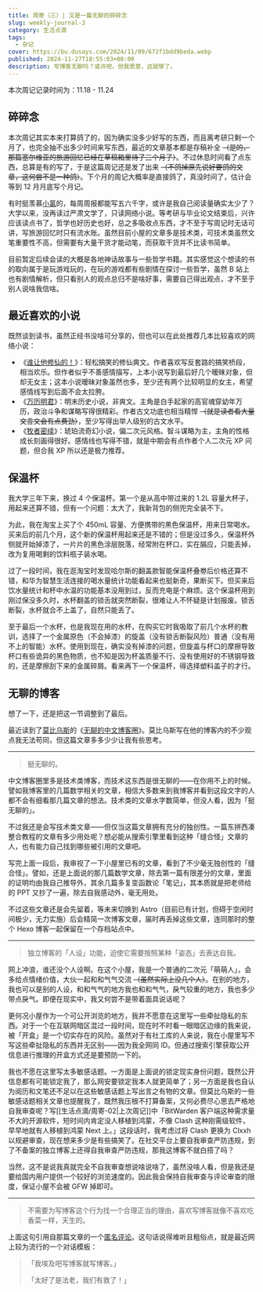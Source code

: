```yaml
---
title: 周寄（三）| 又是一篇无聊的碎碎念
slug: weekly-journal-3
category: 生活点滴
tags:
  - 杂记
cover: https://bu.dusays.com/2024/11/09/672f1bdd9beda.webp
published: 2024-11-27T18:55:03+08:00
description: 写博客无聊吗？或许吧。但我愿意，这就够了。
---
```


本次周记记录时间为：11.18 - 11.24

## 碎碎念

本次周记其实本来打算鸽了的，因为确实没多少好写的东西，而且离考研只剩一个月了，也完全抽不出多少时间来写东西，最近的文章基本都是存稿补全 ~~（是的，那篇塞尔维亚的旅游回忆已经在草稿箱里待了三个月了）~~。不过休息时间看了点东西，总算是有的写了，于是这篇周记还是发了出来 ~~（不鸽掉原先说好要鸽的文章，这何尝不是一种鸽）~~。下个月的周记大概率是直接鸽了，真没时间了，估计会等到 12 月月底写个月记。

有时挺羡慕[小氯](https://chlo.is/)的，每周周报都能写五六千字，或许是我自己阅读量确实太少了？大学以来，没再读过严肃文学了，只读网络小说。等考研与毕业论文结束后，兴许应该读点书了，哲学也好历史也好，总之多吸收点东西，才不至于写周记时无话可讲，写旅游回忆时只有流水账。虽然目前小屋的文章多是技术类，可技术类虽然文笔重要性不高，但需要有大量干货才能动笔，而获取干货并不比读书简单。

目前暂定后续会读的大概是各地神话故事与一些哲学书籍。其实感觉这个想读的书的取向属于是玩游戏玩的，在玩的游戏都有些剧情在探讨一些哲学，虽然 B 站上也有剧情解析，但只看别人的观点总归不是啥好事，需要自己得出观点，才不至于别人说啥我信啥。

## 最近喜欢的小说

既然谈到读书，虽然正经书没啥可分享的，但也可以在此处推荐几本比较喜欢的网络小说：

- 《[谁让他修仙的！](https://www.qidian.com/book/1036504904/)》：轻松搞笑的修仙爽文。作者喜欢写反套路的搞笑桥段，相当欢乐。但作者似乎不善感情描写，上本小说写到最后好几个暧昧对象，但却无女主；这本小说暧昧对象虽然也多，至少还有两个比较明显的女主，希望感情线写到后面不会太拉胯。
- 《[万历明君](https://www.qidian.com/book/1039807042/)》：明末历史小说，非爽文。主角是白手起家的高官魂穿幼年万历，政治斗争和谋略写得很精彩。作者古文功底也相当精悍 ~~（就是读者看大量文言文会有点费劲）~~，至少写得出举人级别的古文水平。
- 《[牧者密续](https://www.qidian.com/book/1037095853/)》：琥珀流奇幻小说，偏二次元风格。智斗谋略为主，主角的性格成长刻画得很好。感情线也写得不错，就是中期会有点作者个人二次元 XP 问题，但合我 XP 所以还是极力推荐。

## 保温杯

我大学三年下来，换过 4 个保温杯。第一个是从高中带过来的 1.2L 容量大杯子，用起来还算不错，但有一个问题：太大了，我新背包的侧兜完全装不下。

为此，我在淘宝上买了个 450mL 容量、方便携带的黑色保温杯，用来日常喝水。买来后的前几个月，这个新的保温杯用起来还是不错的；但是没过多久，保温杯外侧就开始掉漆了，一片片的黑色涂层脱落，经常附在杯口，实在膈应，只能丢掉，改为复用喝剩的饮料瓶子装水喝。

过了一段时间，我在逛淘宝时发现哈尔斯的翻盖款智能保温杯叠劵后价格还算不错，和华为智慧生活连接的喝水量统计功能看起来也挺新奇，果断买下。但买来后饮水量统计和杯中水温的功能基本没用到过，反而充电是个麻烦。这个保温杯用到刚过保没多久时，水杯翻盖的锁舌就突然断裂，很难让人不怀疑是计划报废。锁舌断裂，水杯就合不上盖了，自然只能丢了。

至于最后一个水杯，也是我现在用的水杯，在购买它时我吸取了前几个水杯的教训，选择了一个金属原色（不会掉漆）的旋盖（没有锁舌断裂风险）普通（没有用不上的智能）水杯。使用到现在，确实没有掉漆的问题，但旋盖与杯口的摩擦导致杯口有些诡异的黑色物质，也不知是因为杯盖质量不行、没有使用好的不锈钢导致的，还是摩擦刮下来的金属碎屑。看来再下一个保温杯，得选择塑料盖子的才行。

## 无聊的博客

想了一下，还是把这一节调整到了最后。

最近读到了[莫比乌斯](https://onojyun.com/)的《[无聊的中文博客圈](https://onojyun.com/2024/11/22/%E6%97%A0%E8%81%8A%E7%9A%84%E4%B8%AD%E6%96%87%E5%8D%9A%E5%AE%A2%E5%9C%88/)》。莫比乌斯写在他的博客内的不少观点我无法苟同，但这篇文章多多少少让我有些思考。

---

> 挺无聊的。

中文博客圈里多是技术类博客，而技术这东西是很无聊的——在你用不上的时候。譬如我博客里的几篇数学相关的文章，相信大多数来到我博客并看到这段文字的人都不会有细看那几篇文章的想法。技术类的文章水字数简单，但没人看，因为「挺无聊的」。

不过我还是会写技术类文章——但仅当这篇文章拥有充分的独创性。一篇东拼西凑整合教程的文章有多少用处呢？想必能从搜索引擎里看到这种「缝合怪」文章的人，也有能力自己找到哪些被引用的文章吧。

写完上面一段后，我审视了一下小屋里已有的文章，看到了不少毫无独创性的「缝合怪」。譬如，还是上面说的那几篇数学文章，除去第一篇有限差分的文章，里面的证明均由我自己推导外，其余几篇多复变函数论「笔记」，其本质就是把老师给的 PPT 又抄了一遍，除去自我感动外，毫无用处。

不过这些文章还是会先留着，等未来切换到 Astro（目前已有计划，但碍于空闲时间极少，无力实施）后会精简一次博客文章，届时再丢掉这些文章，连同那时的整个 Hexo 博客一起保留在一个存档站点中。

---

> 独立博客的「人设」功能，迫使它需要按照某种「姿态」去表达自我。

网上冲浪，谁还没个人设啊。在这个小屋，我是一个普通的二次元「萌萌人」，会多给点情绪价值，大伙一起和和气气交流 ~~（虽然实际上没几个人）~~。在别的地方，我也可以是别的人设，和和气气的地方我也和和气气，戾气较重的地方，我也多少带点戾气。即便在现实中，我又何尝不是带着面具说话呢？

更何况小屋作为一个可公开浏览的地方，我并不愿意在这里写一些牵扯隐私的东西。对于一个在互联网暗区混过一段时间，现在时不时看一眼暗区边缘的我来说，被「开盒」是一个切实存在的风险。虽然对于有社工库的人来说，我在小屋里写不写这些牵扯隐私的东西并无区别——因为我全网同 ID。但通过搜索引擎获取公开信息进行推理的开盒方式还是要预防一下的。

我也不愿在这里写太多敏感话题。一方面是上面说的锁定现实身份问题，既然公开信息都有可能锁定我了，那么网安要锁定我本人就更简单了；另一方面是我也自认为阅历和文笔还不足以在这些敏感话题上写出言之有物的文章。但莫比乌斯的一些敏感话题相关文章也提醒我了，既然我压根不打算备案，又何必费尽心思去严格地自我审查呢？写[[生活点滴/周寄-02|上次周记]]中「BitWarden 客户端这种需求量不大的开源软件，短时间内肯定没人移植到鸿蒙，不像 Clash 这种刚需级软件，早早地就有人移植到鸿蒙 Next 上。」这段话时，我考虑过将 Clash 更换为 Clxxh 以规避审查，现在想来多少是有些搞笑了。在社交平台上要自我审查严防违规，到了不备案的独立博客上还得自我审查严防违规，那我这博客不就白搭了吗？

当然，这不是说我真就完全不自我审查想说啥说啥了，虽然没啥人看，但是我还是要给国内用户提供一个较好的浏览速度的。因此我会保持自我审查与评论审查的限度，保证小屋不会被 GFW 掉即可。

---

> 不需要为写博客这个行为找一个合理正当的理由，喜欢写博客就像不喜欢吃香菜一样，天生的。

上面这句引用自那篇文章的一个[匿名评论](https://onojyun.com/2024/11/22/%e6%97%a0%e8%81%8a%e7%9a%84%e4%b8%ad%e6%96%87%e5%8d%9a%e5%ae%a2%e5%9c%88/comment-page-1/#comment-3986)。这句话说得难听且粗俗点，就是最近网上较为流行的一个对话模板：

> 「我埃及吧写博客就写博客。」
>
> 「太好了是法老，我们有救了！」
